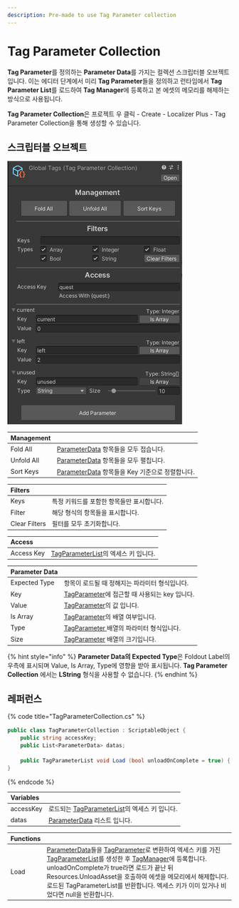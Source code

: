 ```yaml
---
description: Pre-made to use Tag Parameter collection
---
```


# Tag Parameter Collection

**Tag Parameter**를 정의하는 **Parameter Data**를 가지는 컬렉션 스크립터블 오브젝트 입니다. 이는 에디터 단계에서 미리 **Tag Parameter**들을 정의하고 런타임에서 **Tag Parameter List**를 로드하여 **Tag Manager**에 등록하고 본 에셋의 메모리를 해제하는 방식으로 사용됩니다.

**Tag Parameter Collection**은 프로젝트 우 클릭 - Create - Localizer Plus - Tag Parameter Collection을 통해 생성할 수 있습니다.

## 스크립터블 오브젝트

![Cube Collector &#xC608;&#xC81C;&#xC758; &#xC608;&#xC2DC; \(unused&#xB294; &#xC608;&#xC81C;&#xC5D0; &#xC5C6;&#xC74C;\)](../../.gitbook/assets/tag_parameter_collection_inspector.png)

| Management |  |
| :--- | :--- |
| Fold All | [ParameterData](parameter-data.md) 항목들을 모두 접습니다. |
| Unfold All | [ParameterData](parameter-data.md) 항목들을 모두 펼칩니다. |
| Sort Keys | [ParameterData](parameter-data.md) 항목들을 Key 기준으로 정렬합니다. |

| Filters |  |
| :--- | :--- |
| Keys | 특정 키워드를 포함한 항목들만 표시합니다. |
| Filter | 해당 형식의 항목들을 표시합니다. |
| Clear Filters | 필터를 모두 초기화합니다. |

| Access |  |
| :--- | :--- |
| Access Key | [TagParameterList](../tag-parameter-list/)의 엑세스 키 입니다. |

| Parameter Data |  |
| :--- | :--- |
| Expected Type | 항목이 로드될 때 정해지는 파라미터 형식입니다. |
| Key | [TagParameter](../tag-parameter-list/tag-parameter.md)에 접근할 때 사용되는 key 입니다. |
| Value | [TagParameter](../tag-parameter-list/tag-parameter.md)의 값 입니다. |
| Is Array | [TagParameter](../tag-parameter-list/tag-parameter.md)의 배열 여부입니다. |
| Type | [TagParameter ](../tag-parameter-list/tag-parameter.md)배열의 파라미터 형식입니다. |
| Size | [TagParameter](../tag-parameter-list/tag-parameter.md) 배열의 크기입니다.  |

{% hint style="info" %}
**Parameter Data의 Expected Type**은 Foldout Label의 우측에 표시되며 Value, Is Array, Type에 영향을 받아 표시됩니다. **Tag Parameter Collection** 에서는 **LString** 형식을 사용할 수 없습니다.
{% endhint %}

## 레퍼런스

{% code title="TagParameterCollection.cs" %}
```csharp
public class TagParameterCollection : ScriptableObject {
    public string accessKey;
    public List<ParameterData> datas;
    
    public TagParameterList void Load (bool unloadOnComplete = true) { }
}
```
{% endcode %}

| Variables |  |
| :--- | :--- |
| accessKey | 로드되는 [TagParameterList](../tag-parameter-list/)의 엑세스 키 입니다. |
| datas | [ParameterData](parameter-data.md) 리스트 입니다. |

| Functions |  |
| :--- | :--- |
| Load | [ParameterData](parameter-data.md)들을 [TagParameter](../tag-parameter-list/tag-parameter.md)로 변환하여 엑세스 키를 가진 [TagParameterList](../tag-parameter-list/)를 생성한 후  [TagManager](../tag-manager/)에 등록합니다. unloadOnComplete가 true라면 로드가 끝난 뒤 Resources.UnloadAsset을 호출하여 에셋을 메모리에서 해제합니다. 로드된 TagParameterList를 반환합니다. 엑세스 키가 이미 있거나 비었다면 null을 반환합니다. |

